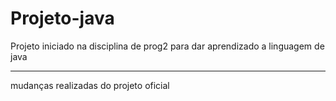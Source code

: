 # Projeto-java
Projeto iniciado na disciplina de prog2 para dar aprendizado a linguagem de java

----
mudanças realizadas do projeto oficial 
